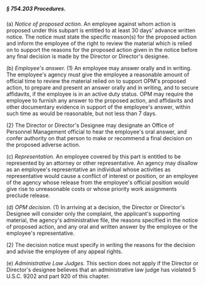 ##### § 754.203 Procedures. #####

(a) *Notice of proposed action.* An employee against whom action is proposed under this subpart is entitled to at least 30 days' advance written notice. The notice must state the specific reason(s) for the proposed action and inform the employee of the right to review the material which is relied on to support the reasons for the proposed action given in the notice before any final decision is made by the Director or Director's designee.

(b) *Employee's answer.* (1) An employee may answer orally and in writing. The employee's agency must give the employee a reasonable amount of official time to review the material relied on to support OPM's proposed action, to prepare and present an answer orally and in writing, and to secure affidavits, if the employee is in an active duty status. OPM may require the employee to furnish any answer to the proposed action, and affidavits and other documentary evidence in support of the employee's answer, within such time as would be reasonable, but not less than 7 days.

(2) The Director or Director's Designee may designate an Office of Personnel Management official to hear the employee's oral answer, and confer authority on that person to make or recommend a final decision on the proposed adverse action.

(c) *Representation.* An employee covered by this part is entitled to be represented by an attorney or other representative. An agency may disallow as an employee's representative an individual whose activities as representative would cause a conflict of interest or position, or an employee of the agency whose release from the employee's official position would give rise to unreasonable costs or whose priority work assignments preclude release.

(d) *OPM decision.* (1) In arriving at a decision, the Director or Director's Designee will consider only the complaint, the applicant's supporting material, the agency's administrative file, the reasons specified in the notice of proposed action, and any oral and written answer by the employee or the employee's representative.

(2) The decision notice must specify in writing the reasons for the decision and advise the employee of any appeal rights.

(e) *Administrative Law Judges.* This section does not apply if the Director or Director's designee believes that an administrative law judge has violated 5 U.S.C. 9202 and part 920 of this chapter.